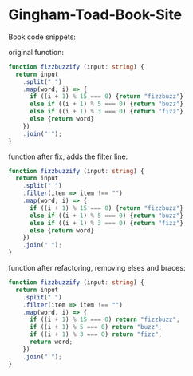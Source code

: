 # Gingham-Toad-Book-Site

Book code snippets:

original function:

```typescript
function fizzbuzzify (input: string) {
  return input
    .split(" ")
    .map(word, i) => {
      if ((i + 1) % 15 === 0) {return "fizzbuzz"}
      else if ((i + 1) % 5 === 0) {return "buzz"}
      else if ((i + 1) % 3 === 0) {return "fizz"}
      else {return word}
    })
    .join(" ");
}
```

function after fix, adds the filter line:
```typescript
function fizzbuzzify (input: string) {
  return input
    .split(" ")
    .filter(item => item !== "")
    .map(word, i) => {
      if ((i + 1) % 15 === 0) {return "fizzbuzz"}
      else if ((i + 1) % 5 === 0) {return "buzz"}
      else if ((i + 1) % 3 === 0) {return "fizz"}
      else {return word}
    })
    .join(" ");
}
```


function after refactoring, removing elses and braces:
```typescript
function fizzbuzzify (input: string) {
  return input
    .split(" ")
    .filter(item => item !== "")
    .map(word, i) => {
      if ((i + 1) % 15 === 0) return "fizzbuzz";
      if ((i + 1) % 5 === 0) return "buzz";
      if ((i + 1) % 3 === 0) return "fizz";
      return word;
    })
    .join(" ");
}
```


